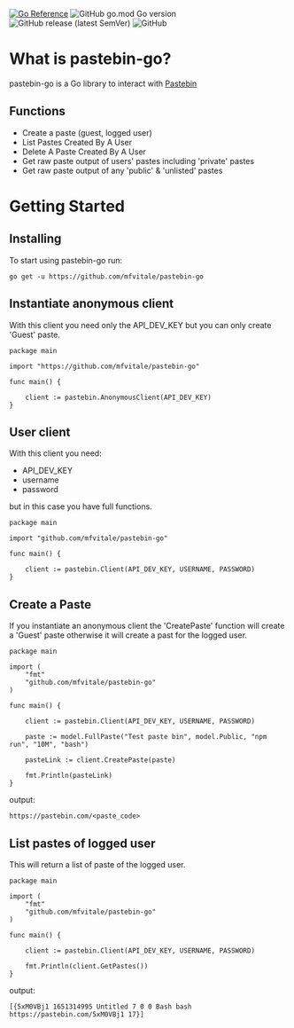 [![Go Reference](https://pkg.go.dev/badge/github.com/mfvitale/pastebin-go.svg)](https://pkg.go.dev/github.com/mfvitale/pastebin-go)
![GitHub go.mod Go version](https://img.shields.io/github/go-mod/go-version/mfvitale/pastebin-go?style=flat-square)
![GitHub release (latest SemVer)](https://img.shields.io/github/v/release/mfvitale/pastebin-go?style=flat-square)
![GitHub](https://img.shields.io/github/license/mfvitale/pastebin-go?style=flat-square)

# What is pastebin-go?
pastebin-go is a Go library to interact with [Pastebin](https://pastebin.com/)

## Functions
* Create a paste (guest, logged user)
* List Pastes Created By A User
* Delete A Paste Created By A User
* Get raw paste output of users' pastes including 'private' pastes
* Get raw paste output of any 'public' & 'unlisted' pastes

# Getting Started 

## Installing

To start using pastebin-go run:

```shell
go get -u https://github.com/mfvitale/pastebin-go
```

## Instantiate anonymous client

With this client you need only the API_DEV_KEY but you can only create 'Guest' paste.

```
package main

import "https://github.com/mfvitale/pastebin-go"

func main() {
	
    client := pastebin.AnonymousClient(API_DEV_KEY)
}
```

## User client

With this client you need:
* API_DEV_KEY 
* username
* password

but in this case you have full functions.

```
package main

import "github.com/mfvitale/pastebin-go"

func main() {
	
    client := pastebin.Client(API_DEV_KEY, USERNAME, PASSWORD)
}
```

## Create a Paste

If you instantiate an anonymous client the 'CreatePaste' function will create a 'Guest' paste otherwise it will create a past for the logged user. 

```
package main

import (
    "fmt"
    "github.com/mfvitale/pastebin-go"
)

func main() {
	
    client := pastebin.Client(API_DEV_KEY, USERNAME, PASSWORD)

    paste := model.FullPaste("Test paste bin", model.Public, "npm run", "10M", "bash")

    pasteLink := client.CreatePaste(paste)

    fmt.Println(pasteLink)
}
```
output:
```shell
https://pastebin.com/<paste_code>
```

## List pastes of logged user

This will return a list of paste of the logged user.

```
package main

import (
    "fmt"
    "github.com/mfvitale/pastebin-go"
)

func main() {
	
    client := pastebin.Client(API_DEV_KEY, USERNAME, PASSWORD)

    fmt.Println(client.GetPastes())
}
```

output:
```shell
[{5xM0VBj1 1651314995 Untitled 7 0 0 Bash bash https://pastebin.com/5xM0VBj1 17}]
```

